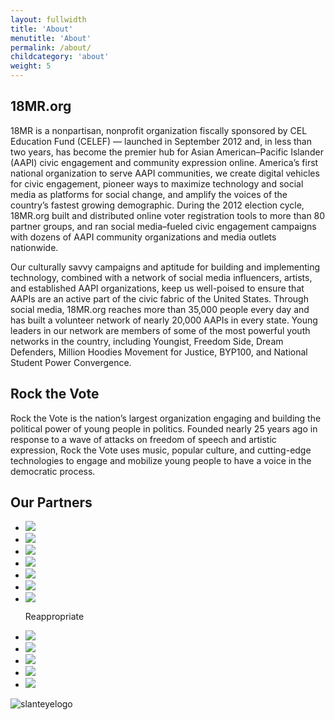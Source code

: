 ```yaml
---
layout: fullwidth
title: 'About'
menutitle: 'About'
permalink: /about/
childcategory: 'about'
weight: 5
---
```


## 18MR.org

18MR is a nonpartisan, nonprofit organization fiscally sponsored by CEL Education Fund (CELEF) — launched in September 2012 and, in less than two years, has become the premier hub for Asian American–Pacific Islander (AAPI) civic engagement and community expression online. America’s first national organization to serve AAPI communities, we create digital vehicles for civic engagement, pioneer ways to maximize technology and social media as platforms for social change, and amplify the voices of the country’s fastest growing demographic. During the 2012 election cycle, 18MR.org built and distributed online voter registration tools to more than 80 partner groups, and ran social media–fueled civic engagement campaigns with dozens of AAPI community organizations and media outlets nationwide.

Our culturally savvy campaigns and aptitude for building and implementing technology, combined with a network of social media influencers, artists, and established AAPI organizations, keep us well-poised to ensure that AAPIs are an active part of the civic fabric of the United States. Through social media, 18MR.org reaches more than 35,000 people every day and has built a volunteer network of nearly 20,000 AAPIs in every state. Young leaders in our network are members of some of the most powerful youth networks in the country, including Youngist, Freedom Side, Dream Defenders, Million Hoodies Movement for Justice, BYP100, and National Student Power Convergence.

## Rock the Vote

Rock the Vote is the nation’s largest organization engaging and building the political power of young people in politics. Founded nearly 25 years ago in response to a wave of attacks on freedom of speech and artistic expression, Rock the Vote uses music, popular culture, and cutting-edge technologies to engage and mobilize young people to have a voice in the democratic process.

## Our Partners
<ul class="rig">
		<li>
		<img src="https://cloud.githubusercontent.com/assets/8837586/4580681/b4dde484-4fd8-11e4-9abd-58f736e51f40.jpg">
	</li>
	<li>
		<img src="https://cloud.githubusercontent.com/assets/8837586/4580775/b54f5352-4fd9-11e4-9a2c-62217a401242.jpg">
	</li>
	<li>
		<img src="https://cloud.githubusercontent.com/assets/8837586/4580812/2ea40a86-4fda-11e4-9904-c61caa2c4161.png">
	</li>
	<li>
		<img src="https://cloud.githubusercontent.com/assets/8837586/4580826/5dc30718-4fda-11e4-95e8-7af81087faa9.jpg">
	</li>
	<li>
		<img src="https://cloud.githubusercontent.com/assets/8837586/4580974/90f54b18-4fdb-11e4-9bf5-d384f70add4d.jpg">
	</li>
	<li>
		<img src="https://cloud.githubusercontent.com/assets/8837586/4580990/be4e6ca2-4fdb-11e4-9f81-fc1481bbd7e2.jpg">
	</li>
	<li>
		<img src="https://cloud.githubusercontent.com/assets/8837586/4551861/eef8abac-4e77-11e4-96f4-709f542b12df.jpg">
		<p>Reappropriate</p>
	</li>
	<li>
		<img src="https://cloud.githubusercontent.com/assets/8837586/4464543/83f7f9dc-48d4-11e4-8cc6-2de41a702b87.jpg">
	</li>
	<li>
		<img src="https://cloud.githubusercontent.com/assets/8837586/4730892/044c72ec-59a2-11e4-9183-9fbdf3caa9e7.jpg">
	</li>
	<li>
		<img src="https://cloud.githubusercontent.com/assets/8837586/4730964/435f88f6-59a3-11e4-83dd-97bca054225f.png">
	</li>
	<li>
		<img src="https://cloud.githubusercontent.com/assets/8837586/4731029/f6ece386-59a4-11e4-804e-7d693018efc2.png">
	</li>
	<li>
		<img src="https://cloud.githubusercontent.com/assets/8837586/4731059/9cc660e8-59a5-11e4-89ef-ce8c3c01c32b.jpg">
	</li>
</ul>

![slanteyelogo](https://cloud.githubusercontent.com/assets/8837586/4730988/1a5e5670-59a4-11e4-8944-f017499a59ca.png)